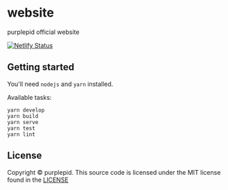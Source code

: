 # website
purplepid official website

[![Netlify Status](https://api.netlify.com/api/v1/badges/6c3eb757-3173-4c9f-a355-ed7411163b2c/deploy-status)](https://app.netlify.com/sites/purplepid/deploys)

## Getting started

You'll need `nodejs` and `yarn` installed.

Available tasks:
```
yarn develop
yarn build
yarn serve
yarn test
yarn lint
```

## License

Copyright © purplepid. This source code is licensed under the MIT
license found in the [LICENSE](https://github.com/purplepid/website/blob/master/LICENSE)
